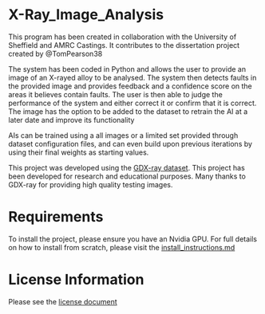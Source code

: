 # X-Ray_Image_Analysis

This program has been created in collaboration with the University of Sheffield and AMRC Castings.
It contributes to the dissertation project created by @TomPearson38

The system has been coded in Python and allows the user to provide an image of an X-rayed alloy to be analysed. The system then
detects faults in the provided image and provides feedback and a confidence score on the areas it believes contain faults. The user is
then able to judge the performance of the system and either correct it or confirm that it is correct. The image has the option to be added to
the dataset to retrain the AI at a later date and improve its functionality

AIs can be trained using a all images or a limited set provided through dataset configuration files,
and can even build upon previous iterations by using their final weights as starting values.

This project was developed using the [GDX-ray dataset](https://domingomery.ing.uc.cl/material/gdxray/). This project has been developed for research and educational purposes. Many thanks to GDX-ray for providing high quality testing images. 

# Requirements

To install the project, please ensure you have an Nvidia GPU. 
For full details on how to install from scratch, please visit the [install_instructions.md](install_instructions.md)

# License Information

Please see the [license document](LICENSE.md)